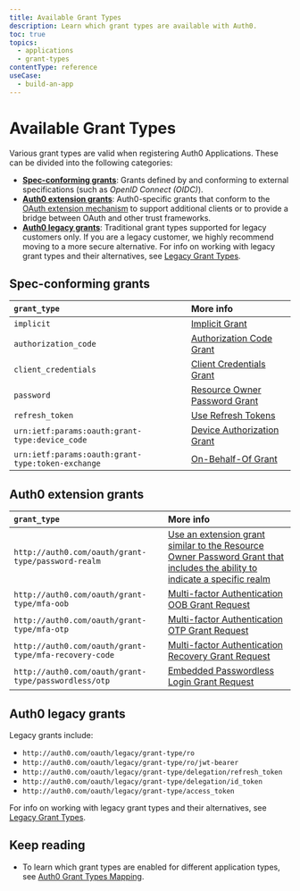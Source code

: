 ```yaml
---
title: Available Grant Types
description: Learn which grant types are available with Auth0.
toc: true
topics:
  - applications
  - grant-types
contentType: reference
useCase:
  - build-an-app
---
```

# Available Grant Types

Various grant types are valid when registering Auth0 Applications. These can be divided into the following categories:
 
* **[Spec-conforming grants](#spec-conforming-grants)**: Grants defined by and conforming to external specifications (such as <dfn data-key="openid">OpenID Connect (OIDC)</dfn>).
* **[Auth0 extension grants](#auth0-extension-grants)**: Auth0-specific grants that conform to the [OAuth extension mechanism](https://tools.ietf.org/html/rfc6749#section-4.5) to support additional clients or to provide a bridge between OAuth and other trust frameworks.
* **[Auth0 legacy grants](#auth0-legacy-grants)**: Traditional grant types supported for legacy customers only. If you are a legacy customer, we highly recommend moving to a more secure alternative. For info on working with legacy grant types and their alternatives, see [Legacy Grant Types](/applications/concepts/grant-types-legacy).

## Spec-conforming grants

| `grant_type` | More info |
|:-----|:----|
| `implicit` | [Implicit Grant](/flows/concepts/implicit) |
| `authorization_code` | [Authorization Code Grant](/flows/concepts/auth-code) |
| `client_credentials` | [Client Credentials Grant](/flows/concepts/client-credentials) |
| `password` | [Resource Owner Password Grant](/api-auth/grant/password) |
| `refresh_token` | [Use Refresh Tokens](/tokens/guides/use-refresh-tokens) |
|  `urn:ietf:params:oauth:grant-type:device_code` | [Device Authorization Grant](/flows/concepts/device-auth) |
| `urn:ietf:params:oauth:grant-type:token-exchange` | [On-Behalf-Of Grant](/flows/concepts/on-behalf-of) |

## Auth0 extension grants

| `grant_type` | More info |
|:-----|:----|
| `http://auth0.com/oauth/grant-type/password-realm` | [Use an extension grant similar to the Resource Owner Password Grant that includes the ability to indicate a specific realm](/api-auth/grant/password#realm-support) |
| `http://auth0.com/oauth/grant-type/mfa-oob` | [Multi-factor Authentication OOB Grant Request](/api-auth/tutorials/multifactor-resource-owner-password#mfa-oob-grant-request) |
| `http://auth0.com/oauth/grant-type/mfa-otp` | [Multi-factor Authentication OTP Grant Request](/api-auth/tutorials/multifactor-resource-owner-password#mfa-otp-grant-request) |
| `http://auth0.com/oauth/grant-type/mfa-recovery-code` | [Multi-factor Authentication Recovery Grant Request](/api-auth/tutorials/multifactor-resource-owner-password#mfa-recovery-grant-request) |
| `http://auth0.com/oauth/grant-type/passwordless/otp` | [Embedded Passwordless Login Grant Request](/connections/passwordless#implementing-login) |

## Auth0 legacy grants

Legacy grants include:

* `http://auth0.com/oauth/legacy/grant-type/ro`
* `http://auth0.com/oauth/legacy/grant-type/ro/jwt-bearer`
* `http://auth0.com/oauth/legacy/grant-type/delegation/refresh_token`
* `http://auth0.com/oauth/legacy/grant-type/delegation/id_token`
* `http://auth0.com/oauth/legacy/grant-type/access_token`

For info on working with legacy grant types and their alternatives, see [Legacy Grant Types](/applications/concepts/grant-types-legacy).

## Keep reading

* To learn which grant types are enabled for different application types, see [Auth0 Grant Types Mapping](/applications/reference/grant-types-auth0-mapping).
